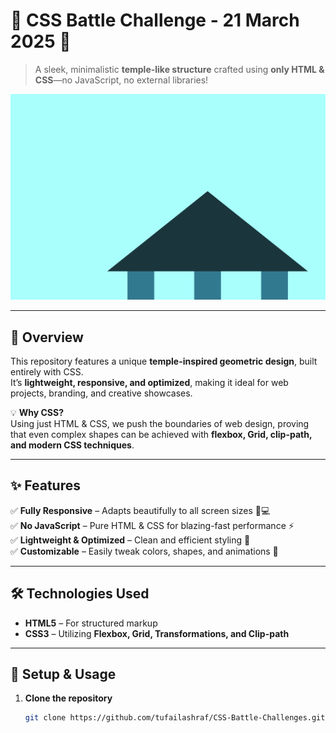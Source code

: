 # 🎨 CSS Battle Challenge - 21 March 2025 🚀  

> A sleek, minimalistic **temple-like structure** crafted using **only HTML & CSS**—no JavaScript, no external libraries!  

![CSS Logo Preview](preview.png)  

---  

## 🌟 Overview  
This repository features a unique **temple-inspired geometric design**, built entirely with CSS.  
It’s **lightweight, responsive, and optimized**, making it ideal for web projects, branding, and creative showcases.  

💡 **Why CSS?**  
Using just HTML & CSS, we push the boundaries of web design, proving that even complex shapes can be achieved with **flexbox, Grid, clip-path, and modern CSS techniques**.  

---  

## ✨ Features  
✅ **Fully Responsive** – Adapts beautifully to all screen sizes 📱💻  
✅ **No JavaScript** – Pure HTML & CSS for blazing-fast performance ⚡  
✅ **Lightweight & Optimized** – Clean and efficient styling 🎯  
✅ **Customizable** – Easily tweak colors, shapes, and animations 🎨  

---  

## 🛠️ Technologies Used  
- **HTML5** – For structured markup  
- **CSS3** – Utilizing **Flexbox, Grid, Transformations, and Clip-path**  

---  

## 🚀 Setup & Usage  
1. **Clone the repository**  
   ```sh
   git clone https://github.com/tufailashraf/CSS-Battle-Challenges.git
